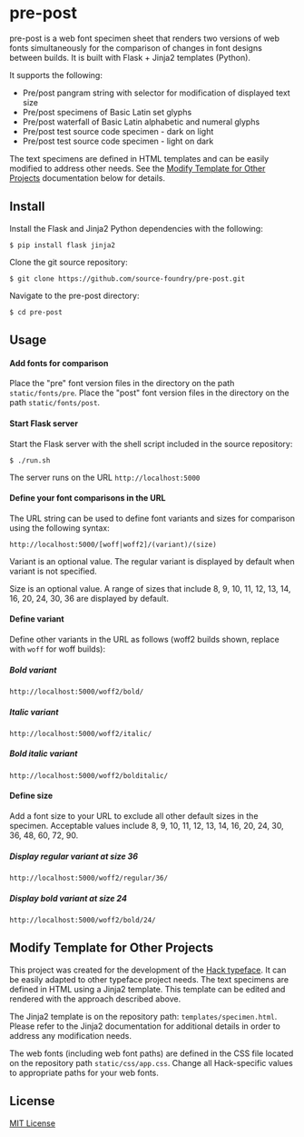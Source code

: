 # pre-post

pre-post is a web font specimen sheet that renders two versions of web fonts simultaneously for the comparison of changes in font designs between builds.  It is built with Flask + Jinja2 templates (Python).

It supports the following:

- Pre/post pangram string with selector for modification of displayed text size
- Pre/post specimens of Basic Latin set glyphs
- Pre/post waterfall of Basic Latin alphabetic and numeral glyphs
- Pre/post test source code specimen - dark on light
- Pre/post test source code specimen - light on dark

The text specimens are defined in HTML templates and can be easily modified to address other needs.  See the [Modify Template for Other Projects](https://github.com/source-foundry/pre-post#modify-template-for-other-projects) documentation below for details.

## Install

Install the Flask and Jinja2 Python dependencies with the following:

```
$ pip install flask jinja2
```

Clone the git source repository:

```
$ git clone https://github.com/source-foundry/pre-post.git
```

Navigate to the pre-post directory:

```
$ cd pre-post
```

## Usage

#### Add fonts for comparison

Place the "pre" font version files in the directory on the path `static/fonts/pre`.  Place the "post" font version files in the directory on the path `static/fonts/post`.

#### Start Flask server

Start the Flask server with the shell script included in the source repository:

```
$ ./run.sh
```

The server runs on the URL `http://localhost:5000`

#### Define your font comparisons in the URL

The URL string can be used to define font variants and sizes for comparison using the following syntax:

```
http://localhost:5000/[woff|woff2]/(variant)/(size)
```

Variant is an optional value.  The regular variant is displayed by default when variant is not specified.  

Size is an optional value.  A range of sizes that include 8, 9, 10, 11, 12, 13, 14, 16, 20, 24, 30, 36 are displayed by default.

#### Define variant

Define other variants in the URL as follows (woff2 builds shown, replace with `woff` for woff builds):

##### Bold variant

```
http://localhost:5000/woff2/bold/
```

##### Italic variant

```
http://localhost:5000/woff2/italic/
```

##### Bold italic variant

```
http://localhost:5000/woff2/bolditalic/
```

#### Define size

Add a font size to your URL to exclude all other default sizes in the specimen.  Acceptable values include 8, 9, 10, 11, 12, 13, 14, 16, 20, 24, 30, 36, 48, 60, 72, 90.

##### Display regular variant at size 36

```
http://localhost:5000/woff2/regular/36/
```

##### Display bold variant at size 24

```
http://localhost:5000/woff2/bold/24/
```

## Modify Template for Other Projects

This project was created for the development of the [Hack typeface](https://github.com/source-foundry/Hack).  It can be easily adapted to other typeface project needs.  The text specimens are defined in HTML using a Jinja2 template.  This template can be edited and rendered with the approach  described above.

The Jinja2 template is on the repository path: `templates/specimen.html`.  Please refer to the Jinja2 documentation for additional details in order to address any modification needs.

The web fonts (including web font paths) are defined in the CSS file located on the repository path `static/css/app.css`.  Change all Hack-specific values to appropriate paths for your web fonts. 

## License

[MIT License](LICENSE)



